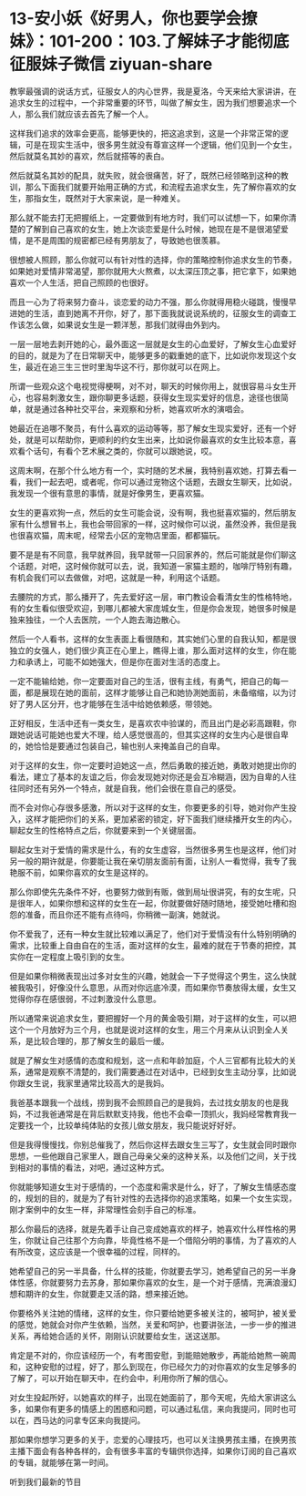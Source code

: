 # 13-安小妖《好男人，你也要学会撩妹》：101-200：103.了解妹子才能彻底征服妹子微信 ziyuan-share

教寧最强调的说话方式，征服女人的内心世界，我是夏洛，今天来给大家讲讲，在追求女生的过程中，一个非常重要的环节，叫做了解女生，因为我们想要追求一个人，那么我们就应该去首先了解一个人。

这样我们追求的效率会更高，能够更快的，把这追求到，这是一个非常正常的逻辑，可是在现实生活中，很多男生就没有尊宣这样一个逻辑，他们见到一个女生，然后就莫名其妙的喜欢，然后就搭等的表白。

然后就莫名其妙的配具，就失败，就会很痛苦，好了，既然已经领略到这种的教训，那么下面我们就要开始用正确的方式，和流程去追求女生，先了解你喜欢的女生，那指女生，既然对于大家来说，是一种难关。

那么就不能去打无把握纸上，一定要做到有地方时，我们可以试想一下，如果你清楚的了解到自己喜欢的女生，她上次谈恋爱是什么时候，她现在是不是很渴望爱情，是不是周围的规密都已经有男朋友了，导致她也很羡慕。

很想被人照顾，那么你就可以有针对性的选择，你的策略控制你追求女生的节奏，如果她对爱情非常渴望，那你就用大火熬煮，以太深压顶之事，把它拿下，如果她喜欢一个人生活，把自己照顾的也很好。

而且一心为了将来努力奋斗，谈恋爱的动力不强，那么你就得用稳火碰跳，慢慢早进她的生活，直到她离不开你，好了，那下面我就说说系统的，征服女生的调查工作该怎么做，如果说女生是一颗洋葱，那我们就得由外到内。

一层一层地去剥开她的心，最外面这一层就是女生的心血爱好，了解女生心血爱好的目的，就是为了在日常聊天中，能够更多的戳重她的底下，比如说你发现这个女生，最近在追三生三世时里淘华这不行，那你就可以在网上。

所谓一些观众这个电视觉得梗啊，对不对，聊天的时候你用上，就很容易斗女生开心，也容易刺激女生，跟你聊更多话题，获得女生现实爱好的信息，途径也很简单，就是通过各种社交平台，来观察和分析，她喜欢听水的演唱会。

她最近在追哪不聚员，有什么喜欢的运动等等，那了解女生现实爱好，还有一个好处，就是可以帮助你，更顺利的约女生出来，比如说你最喜欢的女生比较本意，喜欢看个话句，有看个艺术展之类的，你就可以跟她说，哎。

这周末啊，在那个什么地方有一个，实时随的艺术展，我特别喜欢她，打算去看一看，我们一起去吧，或者呢，你可以通过宠物这个话题，去跟女生聊天，比如说，我发现一个很有意思的事情，就是好像男生，更喜欢猫。

女生的更喜欢狗一点，然后的女生可能会说，没有啊，我也挺喜欢猫的，然后朋友家有什么想冒书上，我也会带回家的一样，这时候你可以说，虽然没养，我但是我也很喜欢猫，周末呢，经常去小区的宠物店里面，都都猫玩。

要不是是有不同意，我早就养回，我早就带一只回家养的，然后可能就是你们聊这个话题，对吧，这时候你就可以去，说，我知道一家猫主题的，咖啡厅特别有趣，有机会我们可以去做做，对吧，这就是一种，利用这个话题。

去腰院的方式，那么播开了，先去爱好这一层，审门教设会看清女生的性格特地，有的女生看似很受欢迎，到哪儿都被大家庞城女生，但是你会发现，她很多时候是独来独往，一个人去医院，一个人跑去海边散心。

然后一个人看书，这样的女生表面上看很随和，其实她们心里的自我认知，都是很独立的女强人，她们很少真正在心里上，瞧得上谁，那么面对这样的女生，你在能力和承诱上，可能不如她强大，但是你在面对生活的态度上。

一定不能输给她，你一定要面对自己的生活，很有主线，有勇气，把自己的每一面，都是展现在她的面前，这样才能够让自己和她协測她面前，未备缩缩，以为讨好了男人区分开，也才能够在生活中给她依赖感，带领她。

正好相反，生活中还有一类女生，是喜欢农中验谋的，而且出门是必彩高跟鞋，你跟她说话可能她也爱大不理，给人感觉很高的，但其实这样的女生内心是很自卑的，她恰恰是要通过包装自己，输也别人来掩盖自己的自卑。

对于这样的女生，你一定要时迫她这一点，然后勇敢的接近她，勇敢对她提出你的看法，建立了基本的友谊之后，你会发现她对你还是会互冷糊涵，因为自卑的人往往同时还有另外一个特点，就是自我，他们会很在意自己的感受。

而不会对你心存很多感激，所以对于这样的女生，你要更多的引导，她对你产生投入，这样才能把你们的关系，更加紧密的锁定，好下面我们继续播开女生的内心，聊起女生的性格特点之后，你就要来到一个关键层面。

聊起女生对于爱情的需求是什么，有的女生虚容，当然很多男生也是这样，他们对另一般的期许就是，你要能让我在亲切朋友面前有面，让别人一看觉得，我专了我艳服不前，如果你喜欢的女生是这样的。

那么你即使先先条件不好，也要努力做到有贩，做到局址很讲究，有的女生呢，只是很年人，如果你想和这样的女生在一起，你就要做好随时随地，接受她吐槽和抱怨的准备，而且你还不能有点待吗，你稍微一副演，她就说。

你不爱我了，还有一种女生就比较难以满足了，他们对于爱情没有什么特别明确的需求，比较重上自由自在的生活，面对这样的女生，最难的就在于节奏的把控，其实你在一定程度上吸引到的女生。

但是如果你稍微表现出过多对女生的兴趣，她就会一下子觉得这个男生，这么快就被我吸引，好像没什么意思，从而对你远底冷漠，而如果你节奏放得太缓，女生又觉得你存在感很弱，不过刺激没什么意思。

所以通常来说追求女生，要把握好一个月的黄金吸引期，对于这样的女生，可以把这个一个月放好为三个月，也就是说对这样的女生，用三个月来从认识到全人关系，是比较合理的，那了解女生的最后一缓。

就是了解女生对感情的态度和规划，这一点和年龄加庭，个人三官都有比较大的关系，通常是观察不清楚的，我们需要通过在对话中，已经到女生主动分享，比如说你跟女生说，我家里通常比较高大的是我妈。

我爸基本跟我一个战线，捞到我不会照顾自己的是我妈，去过找女朋友的也是我妈，不过我爸通常是在背后默默支持我，他也不会牵一顶抓火，我妈经常教育我一定要找一个，比较单纯体贴的女孩儿做女朋友，我只能说好好好。

但是我得慢慢找，你别总催我了，然后你这样去跟女生三写了，女生就会同时跟你思想，一些他跟自己家里人，跟自己母亲父亲的这种关系，以及他们之间，关于找到相对的事情的看法，对吧，通过这种方式。

你就能够知道女生对于感情的，一个态度和需求是什么，好了，了解女生情感态度的，规划的目的，就是为了有针对性的去选择你的追求策略，如果一个女生实现，刚才案例中的女生一样，非常理性会刻手自己的标准。

那么你最后的选择，就是先着手让自己变成她喜欢的样子，她喜欢什么样性格的男生，你就让自己往那个方向靠，毕竟性格不是一个借陷分明的事情，为了喜欢的人有所改变，这应该是一个很幸福的过程，同样的。

她希望自己的另一半具备，什么样的技能，你就要去学习，她希望自己的另一半身体性感，你就要努力去苏身，那如果你喜欢的女生，是一个对于感情，充满浪漫幻想和期许的女生，你就要走又活的路，想来接近她。

你要格外关注她的情绪，这样的女生，你只要给她更多被关注的，被呵护，被关爱的感觉，她就会对你产生依赖，当然，关爱和呵护，也要讲张法，一步一步的推进关系，再给她合适的关怀，刚刚认识就要给女生，送这送那。

肯定是不对的，你应该经历一个，有考图安慰，到能赔她散步，再能给她熬一碗周和，这种安慰的过程，好了，那么到现在，你已经欠力的对你喜欢的女生足够多的了解了，可以开始在聊天中，在约会中，利用你所了解的信心。

对女生投起所好，以她喜欢的样子，出现在她面前了，那今天呢，先给大家讲这么多，如果你有更多的情感上的困惑和问题，可以通过私信，来向我提问，同时也可以在，西马达的问拿专区来向我提问。

那如果你想学习更多的关于，恋爱的心理技巧，也可以关注换男孩主播，在换男孩主播下面会有各种各样的，会有很多丰富的专辑供你选择，如果你订阅的自己喜欢的专辑，就能够在第一时间。

听到我们最新的节目